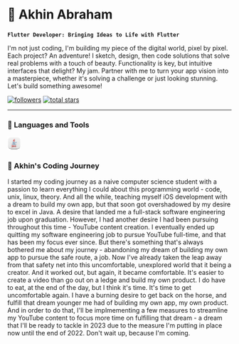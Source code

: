 # 🎯 Akhin Abraham

**`Flutter Developer: Bringing Ideas to Life with Flutter`**

I'm not just coding, I'm building my piece of the digital world, pixel by pixel. Each project? An adventure! I sketch, design, then code solutions that solve real problems with a touch of beauty. Functionality is key, but intuitive interfaces that delight? My jam. Partner with me to turn your app vision into a masterpiece, whether it's solving a challenge or just looking stunning. Let's build something awesome!

   <p align="left">
      <a href="https://github.com/theakhinabraham?tab=followers">
         <img alt="followers" title="Follow me on Github" src="https://custom-icon-badges.demolab.com/github/followers/ForrestKnight?color=B9FBFF&labelColor=B9FBFF&style=for-the-badge&logo=person-add&label=Follow&logoColor=black"/></a>
      <a href="https://github.com/theakhinabraham?tab=repositories&sort=stargazers">
         <img alt="total stars" title="Total stars on GitHub" src="https://custom-icon-badges.demolab.com/github/stars/ForrestKnight?color=B9FBFF&style=for-the-badge&labelColor=000000&logo=star"/></a>
   </p>

---

### 🎫 Languages and Tools
<img align="left" alt="Java" width="30px" style="padding-right:10px;" src="/img/Java.png"/>
<br />

#

<h3>🎢 Akhin's Coding Journey</h3>

I started my coding journey as a naive computer science student with a passion to learn everything I could about this programming world - code, unix, linux, theory. And all the while, teaching myself iOS development with a dream to build my own app, but that soon got overshadowed by my desire to excel in Java. A desire that landed me a full-stack software engineering job upon graduation. However, I had another desire I had been pursuing throughout this time - YouTube content creation. I eventually ended up quitting my software engineering job to pursue YouTube full-time, and that has been my focus ever since. But there's something that's always bothered me about my journey - abandoning my dream of building my own app to pursue the safe route, a job. Now I've already taken the leap away from that safety net into this uncomfortable, unexplored world that it being a creator. And it worked out, but again, it became comfortable. It's easier to create a video than go out on a ledge and build my own product. I do have to eat, at the end of the day, but I think it's time. It's time to get uncomfortable again. I have a burning desire to get back on the horse, and fulfill that dream younger me had of building my own app, my own product. And in order to do that, I'll be implmementing a few measures to streamline my YouTube content to focus more time on fulfilling that dream - a dream that I'll be ready to tackle in 2023 due to the measure I'm putting in place now until the end of 2022. Don't wait up, because I'm coming.

[LinkedIn]: https://linkedin.com/in/theakhinabraham
[Instagram]: https://instagram.com/theakhinabraham
